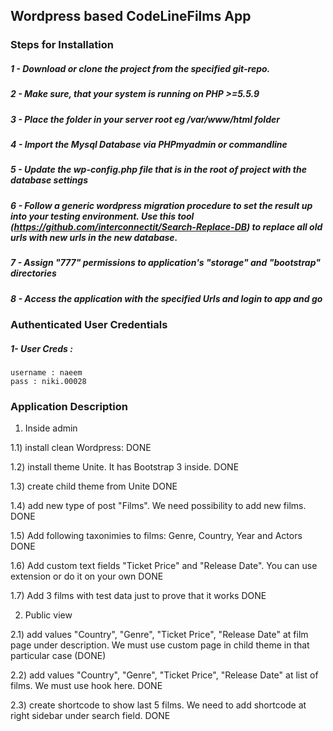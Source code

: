 ## Wordpress based CodeLineFilms App

### Steps for Installation
##### 1 - Download or clone the project from the specified git-repo.
##### 2 - Make sure, that your system is running on PHP >=5.5.9
##### 3 - Place the folder in your server root eg /var/www/html folder
##### 4 - Import the Mysql Database via PHPmyadmin or commandline
##### 5 - Update the wp-config.php file that is in the root of project with the database settings
##### 6 - Follow a generic wordpress migration procedure to set the result up into your testing environment. Use this tool (https://github.com/interconnectit/Search-Replace-DB) to replace all old urls with new urls in the new database.
##### 7 - Assign "777" permissions to application's "storage" and "bootstrap" directories
##### 8 - Access the application with the specified Urls and login to app and go

### Authenticated User Credentials
##### 1- User Creds :
    username : naeem
    pass : niki.00028

### Application Description

1. Inside admin

1.1) install clean Wordpress: DONE

1.2) install theme Unite. It has Bootstrap 3 inside.  DONE

1.3) create child theme from Unite   DONE

1.4) add new type of post "Films". We need possibility to add new films.    DONE

1.5) Add following taxonimies to films: Genre, Country, Year and Actors     DONE

1.6) Add custom text fields "Ticket Price" and "Release Date". You can use extension or do it on your own    DONE

1.7) Add 3 films with test data just to prove that it works	DONE


2. Public view

2.1) add values "Country", "Genre", "Ticket Price", "Release Date" at film page under description. We must use custom page in child theme in that particular case   (DONE)

2.2) add values "Country", "Genre", "Ticket Price", "Release Date" at list of films. We must use hook here.	DONE

2.3) create shortcode to show last 5 films. We need to add shortcode at right sidebar under search field.	DONE

